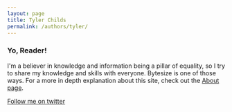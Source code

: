 ```yaml
---
layout: page
title: Tyler Childs
permalink: /authors/tyler/
---
```


### Yo, Reader!

I'm a believer in knowledge and information being a pillar of equality, so I try to share my knowledge and skills with everyone. Bytesize is one of those ways. For a more in depth explanation about this site, check out the [About page](/about).

<a href="https://twitter.com/tylerchilds" target="_blank">Follow me on twitter</a>


